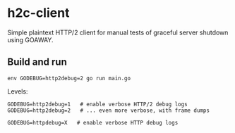 # h2c-client

Simple plaintext HTTP/2 client for manual tests of graceful server shutdown using GOAWAY.

## Build and run

```
env GODEBUG=http2debug=2 go run main.go
```

Levels:

```
GODEBUG=http2debug=1   # enable verbose HTTP/2 debug logs
GODEBUG=http2debug=2   # ... even more verbose, with frame dumps

GODEBUG=httpdebug=X   # enable verbose HTTP debug logs
```
